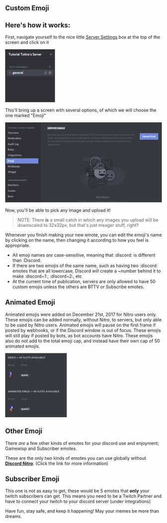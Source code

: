 <!-- TITLE: Emojis -->
<!-- SUBTITLE: A picture is worth a thousand words, so why not have your very own emojis? Thankfully, Discord includes a quick and easy way to add pretty much any image as a custom emote! (That is, as long as you have the "Manage Emojis" permission) -->

## Custom Emoji

## **Here's how it works:**
First, navigate yourself to the nice little [Server Settings](/server-settings) box at the top of the screen and click on it

![Accessing Server Settings](/uploads/server-settings/accessing-server-settings.gif "Accessing Server Settings")

This'll bring up a screen with several options, of which we will choose the one marked "Emoji"

![Emoji Button](/uploads/emoji/emoji-button.gif "Emoji Button")

Now, you'll be able to pick any image and upload it!

> NOTE: There ***is*** a small catch in which any images you upload will be downscaled to 32x32px, but that's just meager stuff, right?

Whenever you finish making your new emote, you can edit the emoji's name by clicking on the name, then changing it according to how you feel is appropriate.

* All emoji names *are* case-sensitive, meaning that :discord: is different than :Discord:
* If there are two emojis of the same name, such as having two :discord: emotes that are all lowercase, Discord will create a ~number behind it to make :discord~1:, :discord~2:, etc
* At the current time of publication, servers are only allowed to have 50 custom emojis unless the others are BTTV or Subscribe emotes.

## Animated Emoji

Animated emojis were added on December 21st, 2017 for Nitro users only. These emojis can be added normally, without Nitro, to servers, but only able to be used by Nitro users. Animated emojis will pause on the first frame if posted by webhooks, or if the Discord window is out of focus. These emojis will still play if posted by bots, as bot accounts have Nitro. These emojis also do not add to the total emoji cap, and instead have their own cap of 50 animated emojis.

![Animated Emoji](/uploads/emoji/animated-emoji.gif "Animated Emoji")

## Other Emoji
There *are* a few other kinds of emotes for your discord use and enjoyment; Gamewisp and Subscriber emotes.

These are the only two kinds of emotes you can use globally without [**Discord Nitro**](/nitro). (Click the link for more information)

## Subscriber Emoji

This one is not as easy to get, these would be 5 emotes that **only** your twitch subscribers can get. This means you need to be a Twitch Partner and have to connect your twitch to your discord server (under integrations)

Have fun, stay safe, and keep it happening! May your memes be more than dreams.